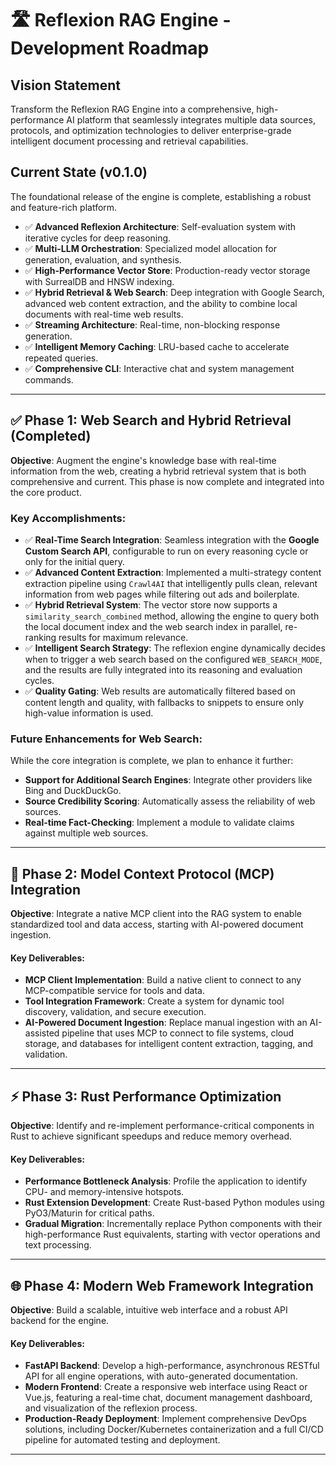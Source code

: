 

# 🛣 Reflexion RAG Engine - Development Roadmap

## Vision Statement

Transform the Reflexion RAG Engine into a comprehensive, high-performance AI platform that seamlessly integrates multiple data sources, protocols, and optimization technologies to deliver enterprise-grade intelligent document processing and retrieval capabilities.

## Current State (v0.1.0)

The foundational release of the engine is complete, establishing a robust and feature-rich platform.

- ✅ **Advanced Reflexion Architecture**: Self-evaluation system with iterative cycles for deep reasoning.
- ✅ **Multi-LLM Orchestration**: Specialized model allocation for generation, evaluation, and synthesis.
- ✅ **High-Performance Vector Store**: Production-ready vector storage with SurrealDB and HNSW indexing.
- ✅ **Hybrid Retrieval & Web Search**: Deep integration with Google Search, advanced web content extraction, and the ability to combine local documents with real-time web results.
- ✅ **Streaming Architecture**: Real-time, non-blocking response generation.
- ✅ **Intelligent Memory Caching**: LRU-based cache to accelerate repeated queries.
- ✅ **Comprehensive CLI**: Interactive chat and system management commands.

---

## ✅ Phase 1: Web Search and Hybrid Retrieval (Completed)

**Objective**: Augment the engine's knowledge base with real-time information from the web, creating a hybrid retrieval system that is both comprehensive and current. This phase is now complete and integrated into the core product.

### Key Accomplishments:
- ✅ **Real-Time Search Integration**: Seamless integration with the **Google Custom Search API**, configurable to run on every reasoning cycle or only for the initial query.
- ✅ **Advanced Content Extraction**: Implemented a multi-strategy content extraction pipeline using `Crawl4AI` that intelligently pulls clean, relevant information from web pages while filtering out ads and boilerplate.
- ✅ **Hybrid Retrieval System**: The vector store now supports a `similarity_search_combined` method, allowing the engine to query both the local document index and the web search index in parallel, re-ranking results for maximum relevance.
- ✅ **Intelligent Search Strategy**: The reflexion engine dynamically decides when to trigger a web search based on the configured `WEB_SEARCH_MODE`, and the results are fully integrated into its reasoning and evaluation cycles.
- ✅ **Quality Gating**: Web results are automatically filtered based on content length and quality, with fallbacks to snippets to ensure only high-value information is used.

### Future Enhancements for Web Search:
While the core integration is complete, we plan to enhance it further:
- **Support for Additional Search Engines**: Integrate other providers like Bing and DuckDuckGo.
- **Source Credibility Scoring**: Automatically assess the reliability of web sources.
- **Real-time Fact-Checking**: Implement a module to validate claims against multiple web sources.

---

## 🚀 Phase 2: Model Context Protocol (MCP) Integration

**Objective**: Integrate a native MCP client into the RAG system to enable standardized tool and data access, starting with AI-powered document ingestion.

#### Key Deliverables:
- **MCP Client Implementation**: Build a native client to connect to any MCP-compatible service for tools and data.
- **Tool Integration Framework**: Create a system for dynamic tool discovery, validation, and secure execution.
- **AI-Powered Document Ingestion**: Replace manual ingestion with an AI-assisted pipeline that uses MCP to connect to file systems, cloud storage, and databases for intelligent content extraction, tagging, and validation.

---

## ⚡ Phase 3: Rust Performance Optimization

**Objective**: Identify and re-implement performance-critical components in Rust to achieve significant speedups and reduce memory overhead.

#### Key Deliverables:
- **Performance Bottleneck Analysis**: Profile the application to identify CPU- and memory-intensive hotspots.
- **Rust Extension Development**: Create Rust-based Python modules using PyO3/Maturin for critical paths.
- **Gradual Migration**: Incrementally replace Python components with their high-performance Rust equivalents, starting with vector operations and text processing.

---

## 🌐 Phase 4: Modern Web Framework Integration

**Objective**: Build a scalable, intuitive web interface and a robust API backend for the engine.

#### Key Deliverables:
- **FastAPI Backend**: Develop a high-performance, asynchronous RESTful API for all engine operations, with auto-generated documentation.
- **Modern Frontend**: Create a responsive web interface using React or Vue.js, featuring a real-time chat, document management dashboard, and visualization of the reflexion process.
- **Production-Ready Deployment**: Implement comprehensive DevOps solutions, including Docker/Kubernetes containerization and a full CI/CD pipeline for automated testing and deployment.

---
